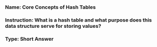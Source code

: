 ### Name: Core Concepts of Hash Tables

### Instruction: What is a hash table and what purpose does this data structure serve for storing values?

### Type: Short Answer
